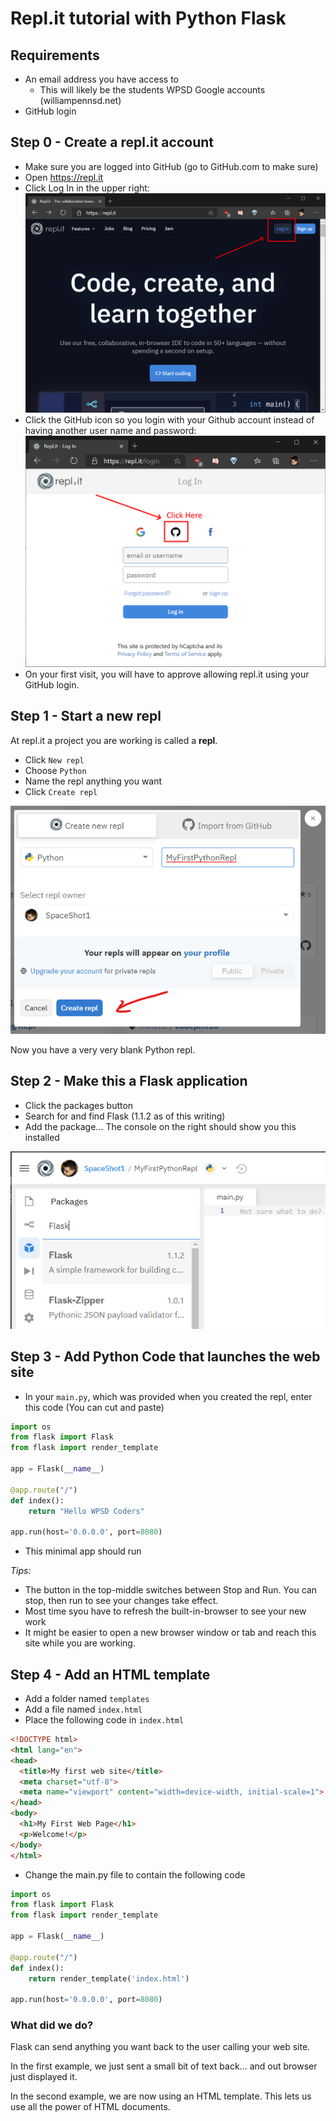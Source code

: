 # Repl.<span>it</span> tutorial with Python Flask

## Requirements
- An email address you have access to
    - This will likely be the students WPSD Google accounts (williampennsd.net)
- GitHub login

## Step 0 - Create a repl.<span>it</span> account
- Make sure you are logged into GitHub (go to GitHub.com to make sure)
- Open https://repl.it
- Click Log In in the upper right:
![repl.it Home Page](docs/images/replit-home-page.png)
- Click the GitHub icon so you login with your Github account instead of having another user name and password:
![repl.it Login page](docs/images/replit-login-page.png)
- On your first visit, you will have to approve allowing repl.<span>it</span> using your GitHub login.

## Step 1 - Start a new repl

At repl.it a project you are working is called a **repl**.


- Click `New repl`
- Choose `Python`
- Name the repl anything you want
- Click `Create repl`

![repl.it Create repl](docs/images/replit-new-repl-creation.png)

Now you have a very very blank Python repl.

## Step 2 - Make this a Flask application

- Click the packages button
- Search for and find Flask (1.1.2 as of this writing)
- Add the package... The console on the right should show you this installed

![repl.it Add Flask](docs/images/replit-add-flask-package.png)

## Step 3 - Add Python Code that launches the web site

- In your `main.py`, which was provided when you created the repl, enter this code
(You can cut and paste)

``` Python
import os
from flask import Flask
from flask import render_template

app = Flask(__name__)

@app.route("/")
def index():
    return "Hello WPSD Coders"

app.run(host='0.0.0.0', port=8080)
```

- This minimal app should run

*Tips:*
- The button in the top-middle switches between Stop and Run.  You can stop, then run to see your changes take effect.
- Most time syou have to refresh the built-in-browser to see your new work
- It might be easier to open a new browser window or tab and reach this site while you are working.

## Step 4 - Add an HTML template

- Add a folder named `templates`
- Add a file named `index.html`
- Place the following code in `index.html`

```HTML
<!DOCTYPE html>
<html lang="en">
<head>
  <title>My first web site</title>
  <meta charset="utf-8">
  <meta name="viewport" content="width=device-width, initial-scale=1">
</head>
<body>
  <h1>My First Web Page</h1>
  <p>Welcome!</p> 
</body>
</html>
```

- Change the main.py file to contain the following code
```Python
import os
from flask import Flask
from flask import render_template

app = Flask(__name__)

@app.route("/")
def index():
    return render_template('index.html')

app.run(host='0.0.0.0', port=8080)
```

### What did we do?
Flask can send anything you want back to the user calling your web site.  

In the first example, we just sent a small bit of text back... and out browser just displayed it.

In the second example, we are now using an HTML template.  This lets us use all the power of HTML documents.

